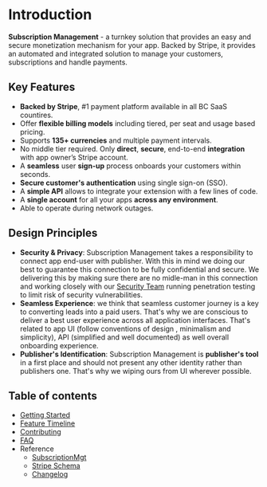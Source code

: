 # Introduction
**Subscription Management** - a turnkey solution that provides an easy and secure monetization mechanism for your app. Backed by Stripe, it provides an automated and integrated solution to manage your customers, subscriptions and handle payments.

## Key Features 
- **Backed by Stripe**, #1 payment platform available in all BC SaaS countires.
- Offer **flexible billing models** including tiered, per seat and usage based pricing.
- Supports **135+ currencies** and multiple payment intervals.
- No middle tier required. Only **direct**, **secure**, end-to-end **integration** with app owner’s Stripe account.
- A **seamless** user **sign-up** process onboards your customers within seconds.
- **Secure customer's authentication** using single sign-on (SSO).
- A **simple API** allows to integrate your extension with a few lines of code. 
- A **single account** for all your apps **across any environment**.
- Able to operate during network outages.

## Design Principles
- **Security & Privacy**: Subscription Management takes a responsibility to connect app end-user with publisher. With this in mind we doing our best to guarantee this connection to be fully confidential and secure. We delivering this by making sure there are no midle-man in this connection and working closely with our [Security Team](https://www.theta.co.nz/solutions/cyber-security/) running penetration testing to limit risk of security vulnerabilities.
- **Seamless Experience**: we think that seamless customer journey is a key to converting leads into a paid users. That's why we are conscious to deliver a best user experience across all application interfaces. That's related to app UI (follow conventions of design , minimalism and simplicity), API (simplified and well documented) as well overall onboarding experience. 
- **Publisher's Identification**: Subscription Management is **publisher's tool** in a first place and should not present any other identity rather than publishers one. That's why we wiping ours from UI wherever possible.

## Table of contents
- [Getting Started](./GettingStarted.md)
- [Feature Timeline](./FeatureTimeline.md)
- [Contributing](./Contributing.md)
- [FAQ](./FAQ.md)
- Reference
  - [SubscriptionMgt](./References/SubscriptionMgt.md)
  - [Stripe Schema](./References/StripeSchema.md)
  - [Changelog](./References/Changelog.md)